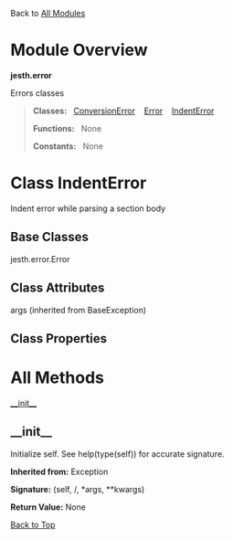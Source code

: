 Back to [All Modules](https://github.com/pyrustic/jesth/blob/master/docs/modules/README.md#readme)

# Module Overview

**jesth.error**
 
Errors classes

> **Classes:** &nbsp; [ConversionError](https://github.com/pyrustic/jesth/blob/master/docs/modules/content/jesth.error/content/classes/ConversionError.md#class-conversionerror) &nbsp;&nbsp; [Error](https://github.com/pyrustic/jesth/blob/master/docs/modules/content/jesth.error/content/classes/Error.md#class-error) &nbsp;&nbsp; [IndentError](https://github.com/pyrustic/jesth/blob/master/docs/modules/content/jesth.error/content/classes/IndentError.md#class-indenterror)
>
> **Functions:** &nbsp; None
>
> **Constants:** &nbsp; None

# Class IndentError
Indent error while parsing a section body

## Base Classes
jesth.error.Error

## Class Attributes
args (inherited from BaseException)

## Class Properties


# All Methods
[\_\_init\_\_](#__init__)

## \_\_init\_\_
Initialize self.  See help(type(self)) for accurate signature.

**Inherited from:** Exception

**Signature:** (self, /, \*args, \*\*kwargs)





**Return Value:** None

[Back to Top](#module-overview)



